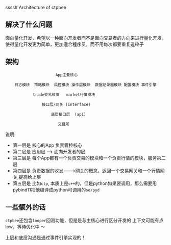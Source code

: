 ssss# Architecture of ctpbee

## 解决了什么问题

面向量化开发，希望以一种面向开发者而不是面向交易者的方向来进行量化开发， 使得量化开发更为简单，更加适合程序员，而不用每次都要重复造轮子

## 架构

                          App主要核心

        日志模块  策略模块  风控模块 操作层模块  数据记录器模块 配置模块 事件引擎
    
                trade交易模块   market行情模块
                
                    接口层/网关 (interface)
                        
                        底层接口层  (api)
         
                           交易所

说明:

- 第一层是 核心的App 负责管控核心
- 第二层是 应用层 --> 面向开发者的层
- 第三层是 每个App都有一个负责交易的模块和一个负责行情的模块，服务第二层
- 第四层是 负责数据的收发--->网关的概念，返回一个交易网关和一个行情网关,提高给上层
- 第五层是 比如`ctp`, 本质上是`c++`的，但是python如果要调用，那么需要用pybind11把他编译成python可调用的`so/pyd`

## 一些额外的话

`ctpbee`还包含`looper`回测功能，但是是与主核心进行区分开发的 上下文可能有点low，等待优化中 ～

上层和底层沟通是通过事件引擎实现的！

 
 